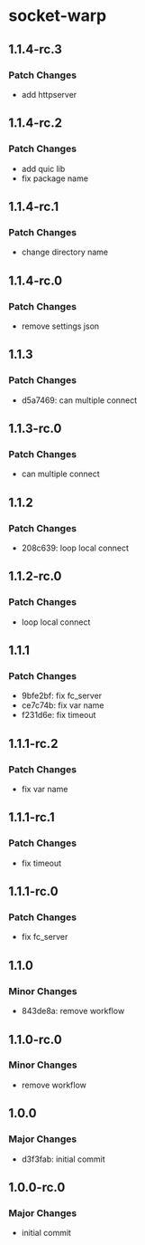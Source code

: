 # socket-warp

## 1.1.4-rc.3

### Patch Changes

- add httpserver

## 1.1.4-rc.2

### Patch Changes

- add quic lib
- fix package name

## 1.1.4-rc.1

### Patch Changes

- change directory name

## 1.1.4-rc.0

### Patch Changes

- remove settings json

## 1.1.3

### Patch Changes

- d5a7469: can multiple connect

## 1.1.3-rc.0

### Patch Changes

- can multiple connect

## 1.1.2

### Patch Changes

- 208c639: loop local connect

## 1.1.2-rc.0

### Patch Changes

- loop local connect

## 1.1.1

### Patch Changes

- 9bfe2bf: fix fc_server
- ce7c74b: fix var name
- f231d6e: fix timeout

## 1.1.1-rc.2

### Patch Changes

- fix var name

## 1.1.1-rc.1

### Patch Changes

- fix timeout

## 1.1.1-rc.0

### Patch Changes

- fix fc_server

## 1.1.0

### Minor Changes

- 843de8a: remove workflow

## 1.1.0-rc.0

### Minor Changes

- remove workflow

## 1.0.0

### Major Changes

- d3f3fab: initial commit

## 1.0.0-rc.0

### Major Changes

- initial commit
